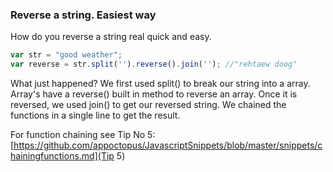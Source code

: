 ### Reverse a string. Easiest way

How do you reverse a string real quick and easy.

```js
var str = "good weather";
var reverse = str.split('').reverse().join(''); //"rehtaew doog"
```

What just happened?
We first used split() to break our string into a array. Array's have a reverse() built in method to reverse an array. Once it is reversed, we used join() to get our reversed string. We chained the functions in a single line to get the result. 

For function chaining see Tip No 5: [https://github.com/appoctopus/JavascriptSnippets/blob/master/snippets/chainingfunctions.md](Tip 5)
